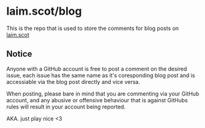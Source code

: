 # laim.scot/blog

This is the repo that is used to store the comments for blog posts on [laim.scot](https://laim.scot)

## Notice
Anyone with a GitHub account is free to post a comment on the desired issue, each issue has the same name as it's coresponding blog post and is accessiable via the blog post directly and vice versa. 

When posting, please bare in mind that you are commenting via your GitHub account, and any abusive or offensive behaviour that is against GitHubs rules will result in your account being reported. 

AKA. just play nice <3 
